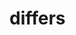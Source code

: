 # differs

<!-- TODO-START
TODO: Fill short description here.

## Type signature

TODO: Fill type signature down below.

```
any ⇒ any
```

## Examples

TODO: List at least one example down below.

```javascript
differs(); // ⇒ TODO
```

## Questions

TODO: List questions that may this function answers.
TODO-END -->

